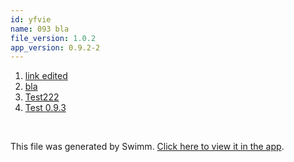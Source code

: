 ```yaml
---
id: yfvie
name: 093 bla
file_version: 1.0.2
app_version: 0.9.2-2
---
```


<!-- Steps - Do not remove this comment -->
1. [link edited](https://raw.githubusercontent.com/BetaSu/big-react/master/README.md)
2. [bla](bla.233bj.sw.md)
3. [Test222](test222.sBUGF75ls51WaqttBDQA.sw.md)
4. [Test 0.9.3](test-093.x8wwi.pl.sw.md)


<br/>

This file was generated by Swimm. [Click here to view it in the app](https://swimm-web-app.web.app/repos/ls4DA2fLasmQuEbT4ipw/docs/yfvie).